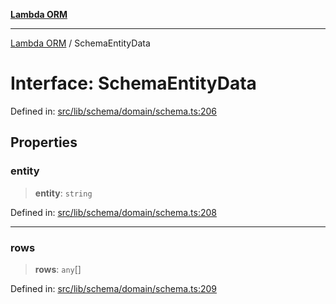 [**Lambda ORM**](../README.md)

***

[Lambda ORM](../README.md) / SchemaEntityData

# Interface: SchemaEntityData

Defined in: [src/lib/schema/domain/schema.ts:206](https://github.com/lambda-orm/lambdaorm-base/blob/54d568062b637a6aed5442a048b140146d1f573b/src/lib/schema/domain/schema.ts#L206)

## Properties

### entity

> **entity**: `string`

Defined in: [src/lib/schema/domain/schema.ts:208](https://github.com/lambda-orm/lambdaorm-base/blob/54d568062b637a6aed5442a048b140146d1f573b/src/lib/schema/domain/schema.ts#L208)

***

### rows

> **rows**: `any`[]

Defined in: [src/lib/schema/domain/schema.ts:209](https://github.com/lambda-orm/lambdaorm-base/blob/54d568062b637a6aed5442a048b140146d1f573b/src/lib/schema/domain/schema.ts#L209)
